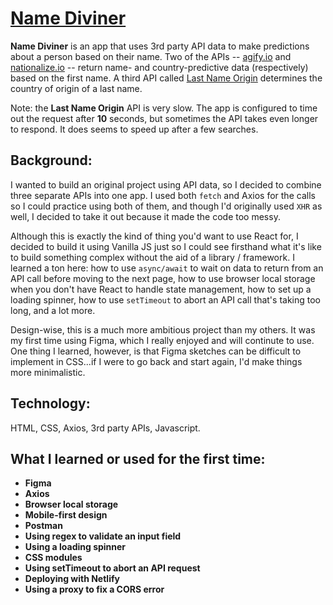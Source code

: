 # [Name Diviner](https://name-diviner.netlify.app/)

**Name Diviner** is an app that uses 3rd party API data to make predictions about a person based on their name. Two of the APIs -- [agify.io](https://agify.io) and [nationalize.io](https://nationalize.io) -- return name- and country-predictive data (respectively) based on the first name. A third API called [Last Name Origin](https://rapidapi.com/binaryfog/api/last-name-origin/) determines the country of origin of a last name.

Note: the **Last Name Origin** API is very slow. The app is configured to time out the request after **10** seconds, but sometimes the API takes even longer to respond. It does seems to speed up after a few searches.

## Background:

I wanted to build an original project using API data, so I decided to combine three separate APIs into one app. I used both `fetch` and Axios for the calls so I could practice using both of them, and though I'd originally used `XHR` as well, I decided to take it out because it made the code too messy.

Although this is exactly the kind of thing you'd want to use React for, I decided to build it using Vanilla JS just so I could see firsthand what it's like to build something complex without the aid of a library / framework. I learned a ton here: how to use `async/await` to wait on data to return from an API call before moving to the next page, how to use browser local storage when you don't have React to handle state management, how to set up a loading spinner, how to use `setTimeout` to abort an API call that's taking too long, and a lot more.

Design-wise, this is a much more ambitious project than my others. It was my first time using Figma, which I really enjoyed and will continute to use. One thing I learned, however, is that Figma sketches can be difficult to implement in CSS...if I were to go back and start again, I'd make things more minimalistic.

## Technology:

HTML, CSS, Axios, 3rd party APIs, Javascript.

## What I learned or used for the first time:

- **Figma**
- **Axios**
- **Browser local storage**
- **Mobile-first design**
- **Postman**
- **Using regex to validate an input field**
- **Using a loading spinner**
- **CSS modules**
- **Using setTimeout to abort an API request**
- **Deploying with Netlify**
- **Using a proxy to fix a CORS error**
